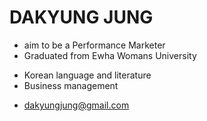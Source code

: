 # DAKYUNG JUNG 

+ aim to be a Performance Marketer
+ Graduated from Ewha Womans University
- Korean language and literature 
- Business management
* dakyungjung@gmail.com 
